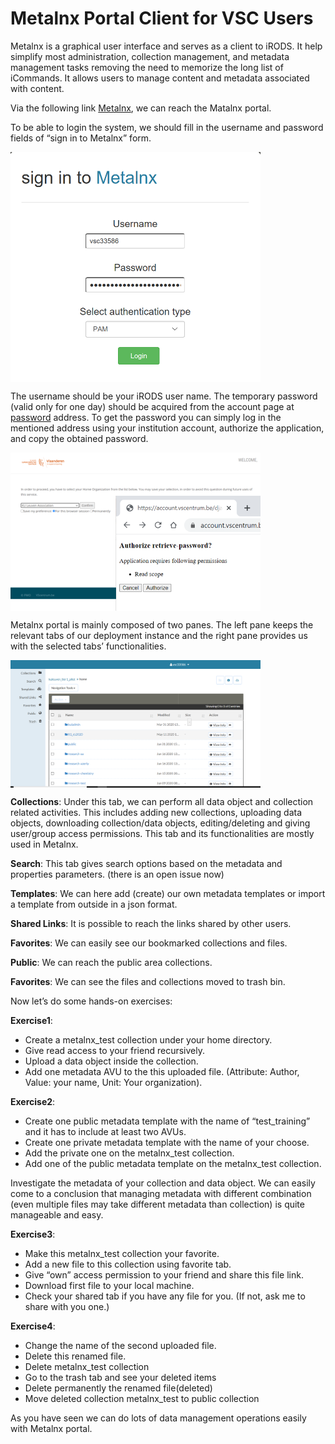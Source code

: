 # Metalnx Portal Client for VSC Users
Metalnx is a graphical user interface and serves as a client to iRODS. It help simplify most administration, collection management, and metadata management tasks removing the need to memorize the long list of iCommands. It allows users to manage content and metadata associated with content.

Via the following link [Metalnx](https://icts-p-hpc-metalnx.cloud.icts.kuleuven.be/metalnx/login/), we can reach the Matalnx portal. 

To be able to login the system, we should fill in the username and password fields of “sign in to Metalnx” form.

<img align="center" src="img/metalnx_login.png" width="400px">

The username should be your iRODS user name. The temporary password (valid only for one day) should be acquired from the account page at [password](https://vsc-passwd.icts.kuleuven.be) address. To get the password you can simply log in the mentioned address using your institution account, authorize the application, and copy the obtained password.

<img align="center" src="img/metalnx_password.png" width="400px">

Metalnx portal is mainly composed of two panes. The left pane keeps the relevant tabs of our deployment instance and the right pane provides us with the selected tabs’ functionalities.

<img align="center" src="img/metalnx_general.png" width="400px">

**Collections**: Under this tab, we can perform all data object and collection related activities. This includes adding new collections, uploading data objects, downloading collection/data objects, editing/deleting and giving user/group access permissions. This tab and its functionalities are mostly used in Metalnx.

**Search**: This tab gives search options based on the metadata and properties parameters. (there is an open issue now)

**Templates**: We can here add (create) our own metadata templates or import a template from outside in a json format.

**Shared Links**: It is possible to reach the links shared by other users.

**Favorites**: We can easily see our bookmarked collections and files.

**Public**: We can reach the public area collections.

**Favorites**: We can see the files and collections moved to trash bin.

Now let’s do some hands-on exercises:

**Exercise1**:

- Create a metalnx_test collection under your home directory.
- Give read access to your friend recursively.
- Upload a data object inside the collection.
- Add one metadata AVU to the this uploaded file. (Attribute: Author, Value: your name, Unit: Your organization).

 **Exercise2**:

- Create one public metadata template with the name of “test_training” and it has to include at least two AVUs.
- Create one private metadata template with the name of your choose.
- Add the private one on the metalnx_test collection.
- Add one of the public metadata template on the metalnx_test collection.

Investigate the metadata of your collection and data object. We can easily come to a conclusion that managing metadata with different combination (even multiple files may take different metadata than collection) is quite manageable and easy.

**Exercise3**:

- Make this metalnx_test collection your favorite.
- Add a new file to this collection using favorite tab.
- Give “own” access permission to your friend and share this file link.
- Download first file to your local machine.
- Check your shared tab if you have any file for you. (If not, ask me to share with you one.)

**Exercise4**:
- Change the name of the second uploaded file.
- Delete this renamed file.
- Delete metalnx_test collection
- Go to the trash tab and see your deleted items
- Delete permanently the renamed file(deleted)
- Move deleted collection metalnx_test to public collection

As you have seen we can do lots of data management operations easily with Metalnx portal.

